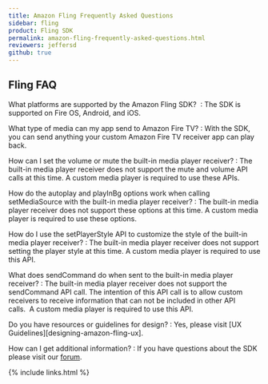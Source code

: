 ```yaml
---
title: Amazon Fling Frequently Asked Questions
sidebar: fling
product: Fling SDK
permalink: amazon-fling-frequently-asked-questions.html
reviewers: jeffersd
github: true
---
```


## Fling FAQ

What platforms are supported by the Amazon Fling SDK? 
:   The SDK is supported on Fire OS, Android, and iOS.

What type of media can my app send to Amazon Fire TV?
:   With the SDK, you can send anything your custom Amazon Fire TV receiver app can play back.  

How can I set the volume or mute the built-in media player receiver?
:   The built-in media player receiver does not support the mute and volume API calls at this time. A custom media player is required to use these APIs.  

How do the autoplay and playInBg options work when calling setMediaSource with the built-in media player receiver?
:   The built-in media player receiver does not support these options at this time. A custom media player is required to use these options.

How do I use the setPlayerStyle API to customize the style of the built-in media player receiver?
:   The built-in media player receiver does not support setting the player style at this time. A custom media player is required to use this API.

What does sendCommand do when sent to the built-in media player receiver?
:   The built-in media player receiver does not support the sendCommand API call. The intention of this API call is to allow custom receivers to receive information that can not be included in other API calls.  A custom media player is required to use this API.

Do you have resources or guidelines for design?
:   Yes, please visit [UX Guidelines][designing-amazon-fling-ux]. 

How can I get additional information?
:   If you have questions about the SDK please visit our [forum](https://forums.developer.amazon.com/spaces/66/index.html).

{% include links.html %}
